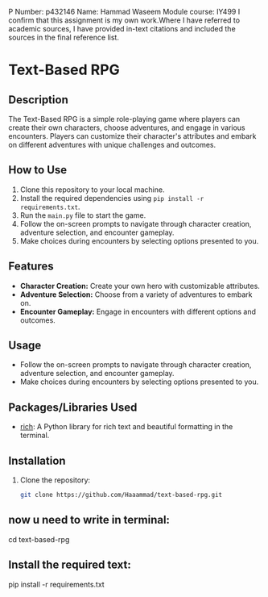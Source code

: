 P Number: p432146
Name: Hammad Waseem
Module course: IY499
I confirm that this assignment is my own work.Where I have referred to academic sources, I have provided in-text citations and included the sources in the final reference list.

# Text-Based RPG

## Description
The Text-Based RPG is a simple role-playing game where players can create their own characters, choose adventures, and engage in various encounters. Players can customize their character's attributes and embark on different adventures with unique challenges and outcomes.

## How to Use
1. Clone this repository to your local machine.
2. Install the required dependencies using `pip install -r requirements.txt`.
3. Run the `main.py` file to start the game.
4. Follow the on-screen prompts to navigate through character creation, adventure selection, and encounter gameplay.
5. Make choices during encounters by selecting options presented to you.

## Features

- **Character Creation:** Create your own hero with customizable attributes.
- **Adventure Selection:** Choose from a variety of adventures to embark on.
- **Encounter Gameplay:** Engage in encounters with different options and outcomes.

## Usage

- Follow the on-screen prompts to navigate through character creation, adventure selection, and encounter gameplay.
- Make choices during encounters by selecting options presented to you.


## Packages/Libraries Used
- [rich](https://pypi.org/project/rich/): A Python library for rich text and beautiful formatting in the terminal.

## Installation
1. Clone the repository:
   ```bash
   git clone https://github.com/Haaammad/text-based-rpg.git

## now u need to write in terminal:

cd text-based-rpg

## Install the required text:

pip install -r requirements.txt
